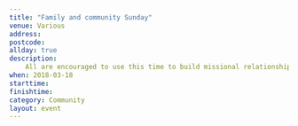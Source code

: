 ```yaml
---
title: "Family and community Sunday"
venue: Various
address: 
postcode: 
allday: true
description: 
    All are encouraged to use this time to build missional relationships with family and friends
when: 2018-03-18
starttime: 
finishtime: 
category: Community
layout: event
---
```


